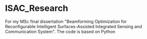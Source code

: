 # ISAC_Research
For my MSc final dissertation  "Beamforming Optimization for Reconfigurable Intelligent Surfaces-Assisted Integrated Sensing and Communication System".
The code is based on Python
